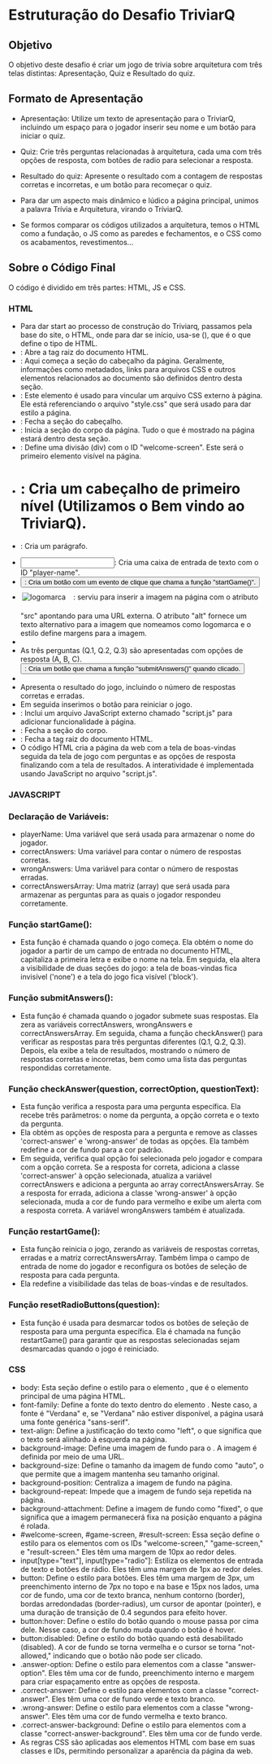 # Estruturação do Desafio TriviarQ

## Objetivo

O objetivo deste desafio é criar um jogo de trivia sobre arquitetura com três telas distintas: Apresentação, Quiz e Resultado do quiz.

## Formato de Apresentação

- Apresentação: Utilize um texto de apresentação para o TriviarQ, incluindo um espaço para o jogador inserir seu nome e um botão para iniciar o quiz.
- Quiz: Crie três perguntas relacionadas à arquitetura, cada uma com três opções de resposta, com botões de radio para selecionar a resposta.
- Resultado do quiz: Apresente o resultado com a contagem de respostas corretas e incorretas, e um botão para recomeçar o quiz.

- Para dar um aspecto mais dinâmico e lúdico a página principal, unimos a palavra Trívia e Arquitetura, virando o TríviarQ.

- Se formos comparar os códigos utilizados a arquitetura, temos o HTML como a fundação, o JS como as paredes e fechamentos, e o CSS como os acabamentos, revestimentos...

## Sobre o Código Final

O código é dividido em três partes: HTML, JS e CSS.

### HTML

- Para dar start ao processo de construção do Triviarq, passamos pela base do site, o HTML, onde para dar se início, usa-se (<!DOCTYPE html>), que é o que define o tipo de HTML.
- <html>: Abre a tag raiz do documento HTML.
- <head>: Aqui começa a seção do cabeçalho da página. Geralmente, informações como metadados, links para arquivos CSS e outros elementos relacionados ao documento são definidos dentro desta seção.
- <link rel="stylesheet" type="text/css" href="style.css">: Este elemento <link> é usado para vincular um arquivo CSS externo à página. Ele está referenciando o arquivo "style.css" que será usado para dar estilo a página.
- </head>: Fecha a seção do cabeçalho.
- <body>: Inicia a seção do corpo da página. Tudo o que é mostrado na página estará dentro desta seção.
- <div id="welcome-screen">: Define uma divisão (div) com o ID "welcome-screen". Este será o primeiro elemento visível na página.
- <h1>: Cria um cabeçalho de primeiro nível (Utilizamos o Bem vindo ao TriviarQ).
- <p>: Cria um parágrafo.
- <input type="text" id="player-name">: Cria uma caixa de entrada de texto com o ID "player-name".
- <button onclick="startGame()">: Cria um botão com um evento de clique que chama a função "startGame()".
- <img src="https://cdn.glitch.global/403ed8f8-ef31-4aad-8db1-1f27583a5bb5/teste.png?v=1697500454518" alt="logomarca" style="margin-top: 10px; margin-bottom: 20px; margin-left: 3px; margin-right: 15px;">: serviu para inserir a imagem na página com o atributo "src" apontando para uma URL externa. O atributo "alt" fornece um texto alternativo para a imagem que nomeamos como logomarca e o estilo define margens para a imagem.
- <div id="game-screen" style="display: none;">: Define uma segunda divisão com o ID "game-screen". Ela é inicialmente oculta (display: none).
- As três perguntas (Q.1, Q.2, Q.3) são apresentadas com opções de resposta (A, B, C). <button onclick="submitAnswers()">: Cria um botão que chama a função "submitAnswers()" quando clicado.
- <div id="result-screen" style="display: none;">: Define uma terceira divisão com o ID "result-screen". Ela também é inicialmente oculta.
- Apresenta o resultado do jogo, incluindo o número de respostas corretas e erradas.
- Em seguida inserimos o botão para reiniciar o jogo.
- <script src="script.js"></script>: Inclui um arquivo JavaScript externo chamado "script.js" para adicionar funcionalidade à página.
- </body>: Fecha a seção do corpo.
- </html>: Fecha a tag raiz do documento HTML.
- O código HTML cria a página da web com a tela de boas-vindas seguida da tela de jogo com perguntas e as opções de resposta finalizando com a tela de resultados. A interatividade é implementada usando JavaScript no arquivo "script.js".
  
### JAVASCRIPT 
  
### Declaração de Variáveis:
- playerName: Uma variável que será usada para armazenar o nome do jogador.
- correctAnswers: Uma variável para contar o número de respostas corretas.
- wrongAnswers: Uma variável para contar o número de respostas erradas.
- correctAnswersArray: Uma matriz (array) que será usada para armazenar as perguntas para as quais o jogador respondeu corretamente.
  
### Função startGame():
- Esta função é chamada quando o jogo começa. Ela obtém o nome do jogador a partir de um campo de entrada no documento HTML, capitaliza a primeira letra e exibe o nome na tela. Em seguida, ela altera a visibilidade de duas seções do jogo: a tela de boas-vindas fica invisível ('none') e a tela do jogo fica visível ('block').
  
### Função submitAnswers():
- Esta função é chamada quando o jogador submete suas respostas. Ela zera as variáveis correctAnswers, wrongAnswers e correctAnswersArray. Em seguida, chama a função checkAnswer() para verificar as respostas para três perguntas diferentes (Q.1, Q.2, Q.3). Depois, ela exibe a tela de resultados, mostrando o número de respostas corretas e incorretas, bem como uma lista das perguntas respondidas corretamente.
  
### Função checkAnswer(question, correctOption, questionText):
- Esta função verifica a resposta para uma pergunta específica. Ela recebe três parâmetros: o nome da pergunta, a opção correta e o texto da pergunta.
- Ela obtém as opções de resposta para a pergunta e remove as classes 'correct-answer' e 'wrong-answer' de todas as opções. Ela também redefine a cor de fundo para a cor padrão.
- Em seguida, verifica qual opção foi selecionada pelo jogador e compara com a opção correta. Se a resposta for correta, adiciona a classe 'correct-answer' à opção selecionada, atualiza a variável correctAnswers e adiciona a pergunta ao array correctAnswersArray. Se a resposta for errada, adiciona a classe 'wrong-answer' à opção selecionada, muda a cor de fundo para vermelho e exibe um alerta com a resposta correta. A variável wrongAnswers também é atualizada.
  
### Função restartGame():
- Esta função reinicia o jogo, zerando as variáveis de respostas corretas, erradas e a matriz correctAnswersArray. Também limpa o campo de entrada de nome do jogador e reconfigura os botões de seleção de resposta para cada pergunta.
- Ela redefine a visibilidade das telas de boas-vindas e de resultados.
  
### Função resetRadioButtons(question):
- Esta função é usada para desmarcar todos os botões de seleção de resposta para uma pergunta específica. Ela é chamada na função restartGame() para garantir que as respostas selecionadas sejam desmarcadas quando o jogo é reiniciado.
  
### CSS
- body: Esta seção define o estilo para o elemento <body>, que é o elemento principal de uma página HTML.
- font-family: Define a fonte do texto dentro do elemento <body>. Neste caso, a fonte é "Verdana" e, se "Verdana" não estiver disponível, a página usará uma fonte genérica "sans-serif".
- text-align: Define a justificação do texto como "left", o que significa que o texto será alinhado à esquerda na página.
- background-image: Define uma imagem de fundo para o <body>. A imagem é definida por meio de uma URL.
- background-size: Define o tamanho da imagem de fundo como "auto", o que permite que a imagem mantenha seu tamanho original.
- background-position: Centraliza a imagem de fundo na página.
- background-repeat: Impede que a imagem de fundo seja repetida na página.
- background-attachment: Define a imagem de fundo como "fixed", o que significa que a imagem permanecerá fixa na posição enquanto a página é rolada.
- #welcome-screen, #game-screen, #result-screen: Essa seção define o estilo para os elementos com os IDs "welcome-screen," "game-screen," e "result-screen." Eles têm uma margem de 10px ao redor deles.
- input[type="text"], input[type="radio"]: Estiliza os elementos de entrada de texto e botões de rádio. Eles têm uma margem de 1px ao redor deles.
- button: Define o estilo para botões. Eles têm uma margem de 3px, um preenchimento interno de 7px no topo e na base e 15px nos lados, uma cor de fundo, uma cor de texto branca, nenhum contorno (border), bordas arredondadas (border-radius), um cursor de apontar (pointer), e uma duração de transição de 0.4 segundos para efeito hover.
- button:hover: Define o estilo do botão quando o mouse passa por cima dele. Nesse caso, a cor de fundo muda quando o botão é hover.
- button:disabled: Define o estilo do botão quando está desabilitado (disabled). A cor de fundo se torna vermelha e o cursor se torna "not-allowed," indicando que o botão não pode ser clicado.
- .answer-option: Define o estilo para elementos com a classe "answer-option". Eles têm uma cor de fundo, preenchimento interno e margem para criar espaçamento entre as opções de resposta.
- .correct-answer: Define o estilo para elementos com a classe "correct-answer". Eles têm uma cor de fundo verde e texto branco.
- .wrong-answer: Define o estilo para elementos com a classe "wrong-answer". Eles têm uma cor de fundo vermelha e texto branco.
- .correct-answer-background: Define o estilo para elementos com a classe "correct-answer-background". Eles têm uma cor de fundo verde.
- As regras CSS são aplicadas aos elementos HTML com base em suas classes e IDs, permitindo personalizar a aparência da página da web.
